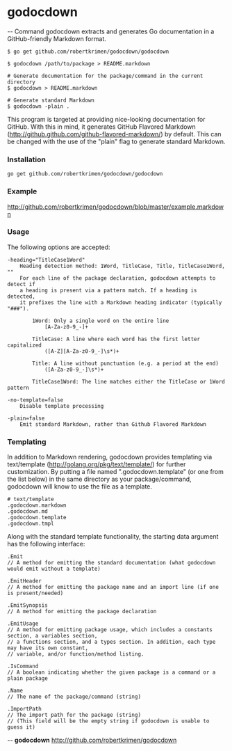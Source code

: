 # godocdown
--
Command godocdown extracts and generates Go documentation in a GitHub-friendly Markdown format.

	$ go get github.com/robertkrimen/godocdown/godocdown

	$ godocdown /path/to/package > README.markdown

	# Generate documentation for the package/command in the current directory
	$ godocdown > README.markdown

	# Generate standard Markdown
	$ godocdown -plain .

This program is targeted at providing nice-looking documentation for GitHub. With this in
mind, it generates GitHub Flavored Markdown (http://github.github.com/github-flavored-markdown/) by
default. This can be changed with the use of the "plain" flag to generate standard Markdown.

### Installation

	go get github.com/robertkrimen/godocdown/godocdown

### Example

http://github.com/robertkrimen/godocdown/blob/master/example.markdown

### Usage

The following options are accepted:

	-heading="TitleCase1Word"
		Heading detection method: 1Word, TitleCase, Title, TitleCase1Word, ""
		For each line of the package declaration, godocdown attempts to detect if
		a heading is present via a pattern match. If a heading is detected,
		it prefixes the line with a Markdown heading indicator (typically "###").

			1Word: Only a single word on the entire line
				[A-Za-z0-9_-]+

			TitleCase: A line where each word has the first letter capitalized
				([A-Z][A-Za-z0-9_-]\s*)+

			Title: A line without punctuation (e.g. a period at the end)
				([A-Za-z0-9_-]\s*)+

			TitleCase1Word: The line matches either the TitleCase or 1Word pattern

	-no-template=false
		Disable template processing

	-plain=false
		Emit standard Markdown, rather than Github Flavored Markdown

### Templating

In addition to Markdown rendering, godocdown provides templating via text/template (http://golang.org/pkg/text/template/)
for further customization. By putting a file named ".godocdown.template" (or one from the list below) in the same directory as your
package/command, godocdown will know to use the file as a template.

	# text/template
	.godocdown.markdown
	.godocdown.md
	.godocdown.template
	.godocdown.tmpl

Along with the standard template functionality, the starting data argument has the following interface:

	.Emit
	// A method for emitting the standard documentation (what godocdown would emit without a template)

	.EmitHeader
	// A method for emitting the package name and an import line (if one is present/needed)

	.EmitSynopsis
	// A method for emitting the package declaration

	.EmitUsage
	// A method for emitting package usage, which includes a constants section, a variables section,
	// a functions section, and a types section. In addition, each type may have its own constant,
	// variable, and/or function/method listing.

	.IsCommand
	// A boolean indicating whether the given package is a command or a plain package

	.Name
	// The name of the package/command (string)

	.ImportPath
	// The import path for the package (string)
	// (This field will be the empty string if godocdown is unable to guess it)

--
**godocdown** http://github.com/robertkrimen/godocdown
